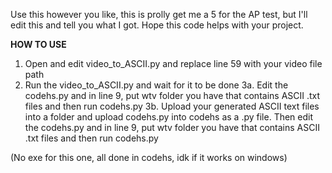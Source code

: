 Use this however you like, this is prolly get me a 5 for the AP test, but I'll edit this and tell you what I got. Hope this code helps with your project.

**HOW TO USE**
1. Open and edit video_to_ASCII.py and replace line 59 with your video file path
2. Run the video_to_ASCII.py and wait for it to be done
3a. Edit the codehs.py and in line 9, put wtv folder you have that contains ASCII .txt files and then run codehs.py
3b. Upload your generated ASCII text files into a folder and upload codehs.py into codehs as a .py file. Then edit the codehs.py and in line 9, put wtv folder you have that contains ASCII .txt files and then run codehs.py

(No exe for this one, all done in codehs, idk if it works on windows)
